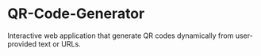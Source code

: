 # QR-Code-Generator
Interactive web application that generate QR codes dynamically from user-provided text or URLs.

